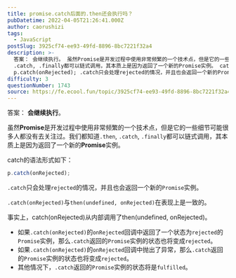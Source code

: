 ```yaml
---
title: promise.catch后面的.then还会执行吗？
pubDatetime: 2022-04-05T21:26:41.000Z
author: caorushizi
tags:
  - JavaScript
postSlug: 3925cf74-ee93-49fd-8896-8bc7221f32a4
description: >-
  答案： 会继续执行。 虽然Promise是开发过程中使用非常频繁的一个技术点，但是它的一些细节可能很多人都没有去关注过。我们都知道.then,
  .catch, .finally都可以链式调用，其本质上是因为返回了一个新的Promise实例。 catch的语法形式如下：
  p.catch(onRejected); .catch只会处理rejected的情况，并且也会返回一个新的Promise实例。 .
difficulty: 3
questionNumber: 1743
source: https://fe.ecool.fun/topic/3925cf74-ee93-49fd-8896-8bc7221f32a4
---
```


答案： **会继续执行**。

虽然**Promise**是开发过程中使用非常频繁的一个技术点，但是它的一些细节可能很多人都没有去关注过。我们都知道`.then`, `.catch`, `.finally`都可以链式调用，其本质上是因为返回了一个新的**Promise**实例。

catch的语法形式如下：

```javascript
p.catch(onRejected);
```

`.catch`只会处理`rejected`的情况，并且也会返回一个新的`Promise`实例。

`.catch(onRejected)`与`then(undefined, onRejected)`在表现上是一致的。

事实上，catch(onRejected)从内部调用了then(undefined, onRejected)。

* 如果`.catch(onRejected)`的`onRejected`回调中返回了一个状态为`rejected`的`Promise`实例，那么`.catch`返回的`Promise`实例的状态也将变成`rejected`。
* 如果`.catch(onRejected)`的`onRejected`回调中抛出了异常，那么`.catch`返回的`Promise`实例的状态也将变成`rejected`。
* 其他情况下，`.catch`返回的`Promise`实例的状态将是`fulfilled`。

